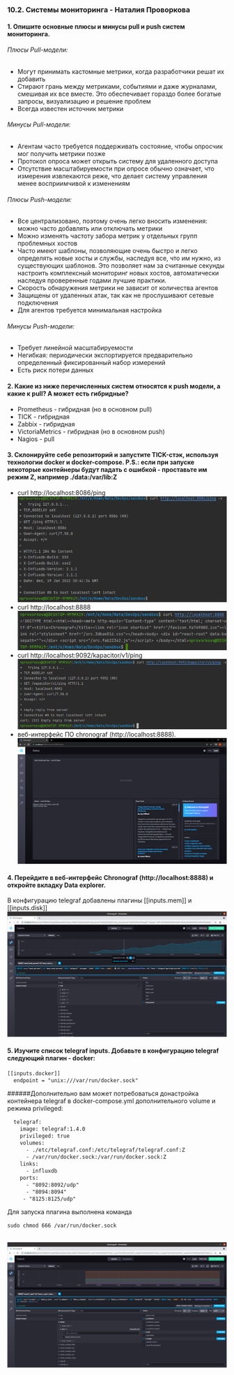 ### 10.2. Системы мониторинга - Наталия Проворкова
#### 1. Опишите основные плюсы и минусы pull и push систем мониторинга.
###### Плюсы Pull-модели:
* Могут принимать кастомные метрики, когда разработчики решат их добавить
* Стирают грань между метриками, событиями и даже журналами, смешивая их все вместе. Это обеспечивает гораздо более богатые запросы, визуализацию и решение проблем
* Всегда известен источник метрики

###### Минусы Pull-модели:
* Агентам часто требуется поддерживать состояние, чтобы опросчик мог получить метрики позже
* Протокол опроса может открыть систему для удаленного доступа
* Отсутствие масштабируемости при опросе обычно означает, что измерения извлекаются реже, что делает систему управления менее восприимчивой к изменениям

###### Плюсы Push-модели:
* Все централизовано, поэтому очень легко вносить изменения: можно часто добавлять или отключать метрики
* Можно изменять частоту забора метрик у отдельных групп проблемных хостов
* Часто имеют шаблоны, позволяющие очень быстро и легко определять новые хосты и службы, наследуя все, что им нужно, из существующих шаблонов. Это позволяет нам за считанные секунды настроить комплексный мониторинг новых хостов, автоматически наследуя проверенные годами лучшие практики.
* Скорость обнаружения метрики не зависит от количества агентов
* Защищены от удаленных атак, так как не прослушивают сетевые подключения
* Для агентов требуется минимальная настройка

###### Минусы Push-модели:
* Требует линейной масштабируемости
* Негибкая: периодически экспортируется предварительно определенный фиксированный набор измерений
* Есть риск потери данных

#### 2. Какие из ниже перечисленных систем относятся к push модели, а какие к pull? А может есть гибридные?

* Prometheus - гибридная (но в основном pull)
* TICK - гибридная
* Zabbix - гибридная
* VictoriaMetrics - гибридная (но в основном push)
* Nagios - pull

#### 3. Склонируйте себе репозиторий и запустите TICK-стэк, используя технологии docker и docker-compose. P.S.: если при запуске некоторые контейнеры будут падать с ошибкой - проставьте им режим Z, например ./data:/var/lib:Z
- curl http://localhost:8086/ping
<br>![8086](imgs/8086.png)
- curl http://localhost:8888
  <br>![8888](imgs/8888.png)
- curl http://localhost:9092/kapacitor/v1/ping
  <br>![9092](imgs/9092.png)
- веб-интерфейс ПО chronograf (http://localhost:8888).
  <br>![8888-1](imgs/8888-1.png)

#### 4. Перейдите в веб-интерфейс Chronograf (http://localhost:8888) и откройте вкладку Data explorer.
В конфигурацию telegraf добавлены плагины [[inputs.mem]] и [[inputs.disk]]
<br>![disk](imgs/disk.png)

#### 5. Изучите список telegraf inputs. Добавьте в конфигурацию telegraf следующий плагин - docker:
```
[[inputs.docker]]
  endpoint = "unix:///var/run/docker.sock"
```
######Дополнительно вам может потребоваться донастройка контейнера telegraf в docker-compose.yml дополнительного volume и режима privileged:
```
  telegraf:
    image: telegraf:1.4.0
    privileged: true
    volumes:
      - ./etc/telegraf.conf:/etc/telegraf/telegraf.conf:Z
      - /var/run/docker.sock:/var/run/docker.sock:Z
    links:
      - influxdb
    ports:
      - "8092:8092/udp"
      - "8094:8094"
     - "8125:8125/udp"
 ```
Для запуска плагина выполнена команда
 ```
sudo chmod 666 /var/run/docker.sock
 ```
<br>![docker](imgs/docker.png)